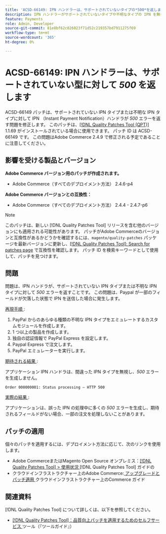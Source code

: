 ```yaml
---
title: 'ACSD-66149: IPN ハンドラーは、サポートされていないタイプの*500*を返します'
description: IPN ハンドラーがサポートされていないタイプや不明なタイプの IPN を無視せず、問題がログに記録されず、プロセスが中断され、500 エラーが返されるAdobe Commerceの問題を、ACSD-66149 パッチを適用して修正してください。
feature: Payments
role: Admin, Developer
source-git-commit: 81e8bf62c026023f71d52c219357bd7911275f69
workflow-type: tm+mt
source-wordcount: '365'
ht-degree: 0%

---
```



# ACSD-66149: IPN ハンドラーは、サポートされていない型に対して *500* を返します

ACSD-66149 パッチは、サポートされていない IPN タイプまたは不明な IPN タイプに対して IPN （Instant Payment Notification）ハンドラが *500* エラーを返す問題を修正します。 このパッチは、[[!DNL Quality Patches Tool (QPT)]](/help/tools/quality-patches-tool/quality-patches-tool-to-self-serve-quality-patches.md) 1.1.69 がインストールされている場合に使用できます。 パッチ ID は ACSD-66149 です。 この問題はAdobe Commerce 2.4.9 で修正される予定であることに注意してください。

## 影響を受ける製品とバージョン

**Adobe Commerce バージョン用のパッチが作成されます。**

* Adobe Commerce（すべてのデプロイメント方法） 2.4.6-p4

**Adobe Commerce バージョンとの互換性：**

* Adobe Commerce（すべてのデプロイメント方法） 2.4.4 - 2.4.7-p6

>[!NOTE]
>
>このパッチは、新しい [!DNL Quality Patches Tool] リリースを含む他のバージョンにも適用される可能性があります。 パッチがAdobe Commerceのバージョンと互換性があるかどうかを確認するには、`magento/quality-patches` パッケージを最新バージョンに更新し、[[!DNL Quality Patches Tool]: Search for patches page](https://experienceleague.adobe.com/tools/commerce-quality-patches/index.html?lang=ja) で互換性を確認します。 パッチ ID を検索キーワードとして使用して、パッチを見つけます。

## 問題

問題は、IPN ハンドラが、サポートされていない IPN タイプまたは不明な IPN タイプに対して *500* エラーを返すことです。 この問題は、Paypal が一部のフィールドが欠落した状態で IPN を送信した場合に発生します。

<u> 再現手順 </u>:

1. PayPal からのあらゆる種類の不明な IPN タイプをエミュレートするカスタムモジュールを作成します。
1. 1 つ以上の製品を作成します。
1. 独自の認証情報で PayPal Express を設定します。
1. Paypal Express で注文します。
1. PayPal エミュレーターを実行します。

<u> 期待される結果 </u>:

アプリケーション IPN ハンドラは、間違った IPN タイプを無視し、*500* エラーを生成しません。

```Order 000000001: Status processing — HTTP 500```

<u> 実際の結果 </u>:

アプリケーションは、誤った IPN の処理中に多くの *500* エラーを生成し、期待されるフィールドがない場合、一部の注文を処理しないことがあります。

## パッチの適用

個々のパッチを適用するには、デプロイメント方法に応じて、次のリンクを使用します。

* Adobe CommerceまたはMagento Open Source オンプレミス：[[!DNL Quality Patches Tool] > 使用状況 ](/help/tools/quality-patches-tool/usage.md) [!DNL Quality Patches Tool] ガイドの
* クラウドインフラストラクチャー上のAdobe Commerce:[ アップグレードとパッチ適用 ](https://experienceleague.adobe.com/docs/commerce-cloud-service/user-guide/develop/upgrade/apply-patches.html?lang=ja) クラウドインフラストラクチャー上のCommerce ガイド

## 関連資料

[!DNL Quality Patches Tool] について詳しくは、以下を参照してください。

* [[!DNL Quality Patches Tool]：品質向上パッチを適用するためのセルフサービス ](/help/tools/quality-patches-tool/quality-patches-tool-to-self-serve-quality-patches.md) ツール（『ツールガイド』）
